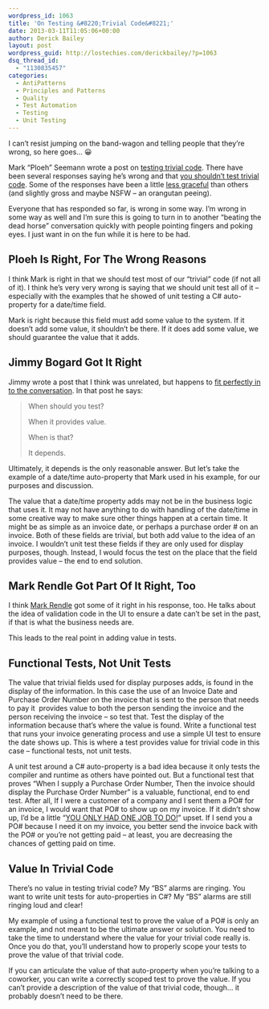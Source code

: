 ```yaml
---
wordpress_id: 1063
title: 'On Testing &#8220;Trivial Code&#8221;'
date: 2013-03-11T11:05:06+00:00
author: Derick Bailey
layout: post
wordpress_guid: http://lostechies.com/derickbailey/?p=1063
dsq_thread_id:
  - "1130835457"
categories:
  - AntiPatterns
  - Principles and Patterns
  - Quality
  - Test Automation
  - Testing
  - Unit Testing
---
```

I can&#8217;t resist jumping on the band-wagon and telling people that they&#8217;re wrong, so here goes… 😀

Mark &#8220;Ploeh&#8221; Seemann wrote a post on [testing trivial code](http://blog.ploeh.dk/2013/03/08/test-trivial-code/). There have been several responses saying he&#8217;s wrong and that [you shouldn&#8217;t test trivial code](http://blog.markrendle.net/2013/03/09/dont-unit-test-trivial-code/). Some of the responses have been a little [less graceful](https://github.com/ploeh/ploeh.github.com/pull/7) than others (and slightly gross and maybe NSFW &#8211; an orangutan peeing).

Everyone that has responded so far, is wrong in some way. I&#8217;m wrong in some way as well and I&#8217;m sure this is going to turn in to another &#8220;beating the dead horse&#8221; conversation quickly with people pointing fingers and poking eyes. I just want in on the fun while it is here to be had.

## Ploeh Is Right, For The Wrong Reasons

I think Mark is right in that we should test most of our &#8220;trivial&#8221; code (if not all of it). I think he&#8217;s very very wrong is saying that we should unit test all of it &#8211; especially with the examples that he showed of unit testing a C# auto-property for a date/time field.

Mark is right because this field must add some value to the system. If it doesn&#8217;t add some value, it shouldn&#8217;t be there. If it does add some value, we should guarantee the value that it adds. 

## Jimmy Bogard Got It Right

Jimmy wrote a post that I think was unrelated, but happens to [fit perfectly in to the conversation](http://lostechies.com/jimmybogard/2013/03/06/when-should-you-test/). In that post he says:

> When should you test?
> 
> When it provides value.
> 
> When is that?
> 
> It depends.

Ultimately, it depends is the only reasonable answer. But let&#8217;s take the example of a date/time auto-property that Mark used in his example, for our purposes and discussion.

The value that a date/time property adds may not be in the business logic that uses it. It may not have anything to do with handling of the date/time in some creative way to make sure other things happen at a certain time. It might be as simple as an invoice date, or perhaps a purchase order # on an invoice. Both of these fields are trivial, but both add value to the idea of an invoice. I wouldn&#8217;t unit test these fields if they are only used for display purposes, though. Instead, I would focus the test on the place that the field provides value &#8211; the end to end solution.

## Mark Rendle Got Part Of It Right, Too

I think [Mark Rendle](http://blog.markrendle.net/2013/03/09/dont-unit-test-trivial-code/) got some of it right in his response, too. He talks about the idea of validation code in the UI to ensure a date can&#8217;t be set in the past, if that is what the business needs are.

This leads to the real point in adding value in tests.

## Functional Tests, Not Unit Tests

The value that trivial fields used for display purposes adds, is found in the display of the information. In this case the use of an Invoice Date and Purchase Order Number on the invoice that is sent to the person that needs to pay it  provides value to both the person sending the invoice and the person receiving the invoice &#8211; so test that. Test the display of the information because that&#8217;s where the value is found. Write a functional test that runs your invoice generating process and use a simple UI test to ensure the date shows up. This is where a test provides value for trivial code in this case &#8211; functional tests, not unit tests.

A unit test around a C# auto-property is a bad idea because it only tests the compiler and runtime as others have pointed out. But a functional test that proves &#8220;When I supply a Purchase Order Number, Then the invoice should display the Purchase Order Number&#8221; is a valuable, functional, end to end test. After all, If I were a customer of a company and I sent them a PO# for an invoice, I would want that PO# to show up on my invoice. If it didn&#8217;t show up, I&#8217;d be a little &#8220;[YOU ONLY HAD ONE JOB TO DO!](http://hadonejob.com/)&#8221; upset. If I send you a PO# because I need it on my invoice, you better send the invoice back with the PO# or you&#8217;re not getting paid &#8211; at least, you are decreasing the chances of getting paid on time.

## Value In Trivial Code

There&#8217;s no value in testing trivial code? My &#8220;BS&#8221; alarms are ringing. You want to write unit tests for auto-properties in C#? My &#8220;BS&#8221; alarms are still ringing loud and clear!

My example of using a functional test to prove the value of a PO# is only an example, and not meant to be the ultimate answer or solution. You need to take the time to understand where the value for your trivial code really is. Once you do that, you&#8217;ll understand how to properly scope your tests to prove the value of that trivial code. 

If you can articulate the value of that auto-property when you&#8217;re talking to a coworker, you can write a correctly scoped test to prove the value. If you can&#8217;t provide a description of the value of that trivial code, though… it probably doesn&#8217;t need to be there.
